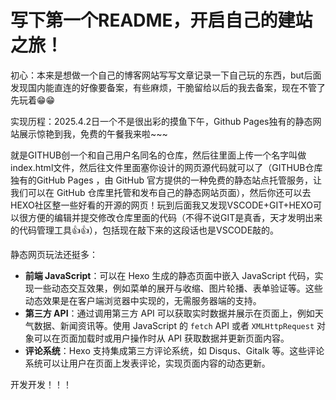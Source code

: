 # 写下第一个README，开启自己的建站之旅！

初心：本来是想做一个自己的博客网站写写文章记录一下自己玩的东西，but后面发现国内能直连的好像要备案，有些麻烦，干脆留给以后的我去备案，现在不管了先玩着😁😁


实现历程：2025.4.2日一个不是很出彩的摸鱼下午，Github Pages独有的静态网站展示惊艳到我，免费的午餐我来啦~~~

就是GITHUB创一个和自己用户名同名的仓库，然后往里面上传一个名字叫做index.html文件，然后往文件里面塞你设计的网页源代码就可以了（GITHUB仓库独有的GitHub Pages ，由 GitHub 官方提供的一种免费的静态站点托管服务，让我们可以在 GitHub 仓库里托管和发布自己的静态网站页面），然后你还可以去HEXO社区整一些好看的开源的网页！玩到后面我又发现VSCODE+GIT+HEXO可以很方便的编辑并提交修改仓库里面的代码（不得不说GIT是真香，天才发明出来的代码管理工具👍👍），包括现在敲下来的这段话也是VSCODE敲的。

静态网页玩法还挺多：

* **前端 JavaScript**：可以在 Hexo 生成的静态页面中嵌入 JavaScript 代码，实现一些动态交互效果，例如菜单的展开与收缩、图片轮播、表单验证等。这些动态效果是在客户端浏览器中实现的，无需服务器端的支持。
* **第三方 API**：通过调用第三方 API 可以获取实时数据并展示在页面上，例如天气数据、新闻资讯等。使用 JavaScript 的 `fetch` API 或者 `XMLHttpRequest` 对象可以在页面加载时或用户操作时从 API 获取数据并更新页面内容。
* **评论系统**：Hexo 支持集成第三方评论系统，如 Disqus、Gitalk 等。这些评论系统可以让用户在页面上发表评论，实现页面内容的动态更新。

开发开发！！！
